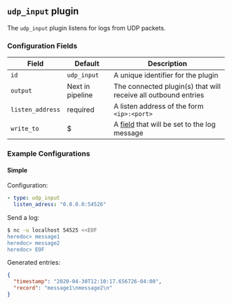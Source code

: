 ## `udp_input` plugin

The `udp_input` plugin listens for logs from UDP packets.

### Configuration Fields

| Field            | Default          | Description                                                         |
| ---              | ---              | ---                                                                 |
| `id`             | `udp_input`      | A unique identifier for the plugin                                  |
| `output`         | Next in pipeline | The connected plugin(s) that will receive all outbound entries      |
| `listen_address` | required         | A listen address of the form `<ip>:<port>`                          |
| `write_to`       | $                | A [field](/docs/types/field.md) that will be set to the log message |

### Example Configurations

#### Simple

Configuration:
```yaml
- type: udp_input
  listen_adress: "0.0.0.0:54526"
```

Send a log:
```bash
$ nc -u localhost 54525 <<EOF
heredoc> message1
heredoc> message2
heredoc> EOF
```

Generated entries:
```json
{
  "timestamp": "2020-04-30T12:10:17.656726-04:00",
  "record": "message1\nmessage2\n"
}
```
